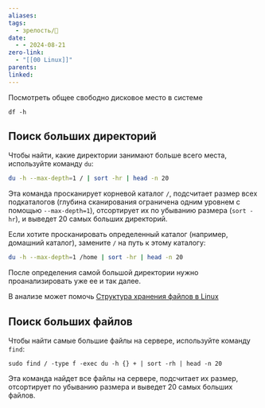 ```yaml
---
aliases: 
tags:
  - зрелость/🌱
date:
  - - 2024-08-21
zero-link:
  - "[[00 Linux]]"
parents: 
linked:
---
```

Посмотреть общее свободно дисковое место в системе
```shell
df -h
```

## Поиск больших директорий
Чтобы найти, какие директории занимают больше всего места, используйте команду `du`:
```bash
du -h --max-depth=1 / | sort -hr | head -n 20
```

Эта команда просканирует корневой каталог `/`, подсчитает размер всех подкаталогов (глубина сканирования ограничена одним уровнем с помощью `--max-depth=1`), отсортирует их по убыванию размера (`sort -hr`), и выведет 20 самых больших директорий.

Если хотите просканировать определенный каталог (например, домашний каталог), замените `/` на путь к этому каталогу:
```bash
du -h --max-depth=1 /home | sort -hr | head -n 20
```

После определения самой большой директории нужно проанализировать уже ее и так далее.

В анализе может помочь [Структура хранения файлов в Linux](Структура%20хранения%20файлов%20в%20Linux.md)
## Поиск больших файлов
Чтобы найти самые большие файлы на сервере, используйте команду `find`:
```
sudo find / -type f -exec du -h {} + | sort -rh | head -n 20
```

Эта команда найдет все файлы на сервере, подсчитает их размер, отсортирует по убыванию размера и выведет 20 самых больших файлов.